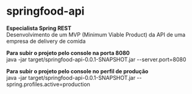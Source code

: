 # springfood-api
**Especialista Spring REST**\
Desenvolvimento de um MVP (Minimum Viable Product) da API de uma empresa de delivery de comida

**Para subir o projeto pelo console na porta 8080**\
java -jar target/springfood-api-0.0.1-SNAPSHOT.jar --server.port=8080

**Para subir o projeto pelo console no perfil de produção**\
java -jar target/springfood-api-0.0.1-SNAPSHOT.jar --spring.profiles.active=production
